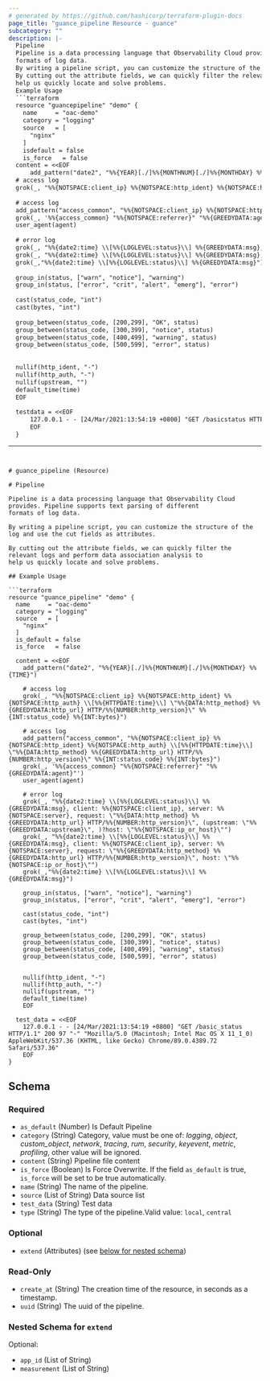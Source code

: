 ```yaml
---
# generated by https://github.com/hashicorp/terraform-plugin-docs
page_title: "guance_pipeline Resource - guance"
subcategory: ""
description: |-
  Pipeline
  Pipeline is a data processing language that Observability Cloud provides. Pipeline supports text parsing of different
  formats of log data.
  By writing a pipeline script, you can customize the structure of the log and use the cut fields as attributes.
  By cutting out the attribute fields, we can quickly filter the relevant logs and perform data association analysis to
  help us quickly locate and solve problems.
  Example Usage
  ```terraform
  resource "guancepipeline" "demo" {
    name     = "oac-demo"
    category = "logging"
    source   = [
      "nginx"
    ]
    isdefault = false
    is_force   = false
  content = <<EOF
      add_pattern("date2", "%%{YEAR}[./]%%{MONTHNUM}[./]%%{MONTHDAY} %%{TIME}")
  # access log
  grok(_, "%%{NOTSPACE:client_ip} %%{NOTSPACE:http_ident} %%{NOTSPACE:http_auth} \\[%%{HTTPDATE:time}\\] \"%%{DATA:http_method} %%{GREEDYDATA:http_url} HTTP/%%{NUMBER:http_version}\" %%{INT:status_code} %%{INT:bytes}")
  
  # access log
  add_pattern("access_common", "%%{NOTSPACE:client_ip} %%{NOTSPACE:http_ident} %%{NOTSPACE:http_auth} \\[%%{HTTPDATE:time}\\] \"%%{DATA:http_method} %%{GREEDYDATA:http_url} HTTP/%%{NUMBER:http_version}\" %%{INT:status_code} %%{INT:bytes}")
  grok(_, '%%{access_common} "%%{NOTSPACE:referrer}" "%%{GREEDYDATA:agent}"')
  user_agent(agent)
  
  # error log
  grok(_, "%%{date2:time} \\[%%{LOGLEVEL:status}\\] %%{GREEDYDATA:msg}, client: %%{NOTSPACE:client_ip}, server: %%{NOTSPACE:server}, request: \"%%{DATA:http_method} %%{GREEDYDATA:http_url} HTTP/%%{NUMBER:http_version}\", (upstream: \"%%{GREEDYDATA:upstream}\", )?host: \"%%{NOTSPACE:ip_or_host}\"")
  grok(_, "%%{date2:time} \\[%%{LOGLEVEL:status}\\] %%{GREEDYDATA:msg}, client: %%{NOTSPACE:client_ip}, server: %%{NOTSPACE:server}, request: \"%%{GREEDYDATA:http_method} %%{GREEDYDATA:http_url} HTTP/%%{NUMBER:http_version}\", host: \"%%{NOTSPACE:ip_or_host}\"")
  grok(_,"%%{date2:time} \\[%%{LOGLEVEL:status}\\] %%{GREEDYDATA:msg}")
  
  group_in(status, ["warn", "notice"], "warning")
  group_in(status, ["error", "crit", "alert", "emerg"], "error")
  
  cast(status_code, "int")
  cast(bytes, "int")
  
  group_between(status_code, [200,299], "OK", status)
  group_between(status_code, [300,399], "notice", status)
  group_between(status_code, [400,499], "warning", status)
  group_between(status_code, [500,599], "error", status)
  
  
  nullif(http_ident, "-")
  nullif(http_auth, "-")
  nullif(upstream, "")
  default_time(time)
  EOF
  
  testdata = <<EOF
      127.0.0.1 - - [24/Mar/2021:13:54:19 +0800] "GET /basicstatus HTTP/1.1" 200 97 "-" "Mozilla/5.0 (Macintosh; Intel Mac OS X 1110) AppleWebKit/537.36 (KHTML, like Gecko) Chrome/89.0.4389.72 Safari/537.36"
      EOF
  }
  ```
---
```


# guance_pipeline (Resource)

# Pipeline

Pipeline is a data processing language that Observability Cloud provides. Pipeline supports text parsing of different
formats of log data.

By writing a pipeline script, you can customize the structure of the log and use the cut fields as attributes.

By cutting out the attribute fields, we can quickly filter the relevant logs and perform data association analysis to
help us quickly locate and solve problems.

## Example Usage

```terraform
resource "guance_pipeline" "demo" {
  name     = "oac-demo"
  category = "logging"
  source   = [
    "nginx"
  ]
  is_default = false
  is_force   = false

  content = <<EOF
    add_pattern("date2", "%%{YEAR}[./]%%{MONTHNUM}[./]%%{MONTHDAY} %%{TIME}")
    
    # access log
    grok(_, "%%{NOTSPACE:client_ip} %%{NOTSPACE:http_ident} %%{NOTSPACE:http_auth} \\[%%{HTTPDATE:time}\\] \"%%{DATA:http_method} %%{GREEDYDATA:http_url} HTTP/%%{NUMBER:http_version}\" %%{INT:status_code} %%{INT:bytes}")
    
    # access log
    add_pattern("access_common", "%%{NOTSPACE:client_ip} %%{NOTSPACE:http_ident} %%{NOTSPACE:http_auth} \\[%%{HTTPDATE:time}\\] \"%%{DATA:http_method} %%{GREEDYDATA:http_url} HTTP/%%{NUMBER:http_version}\" %%{INT:status_code} %%{INT:bytes}")
    grok(_, '%%{access_common} "%%{NOTSPACE:referrer}" "%%{GREEDYDATA:agent}"')
    user_agent(agent)
    
    # error log
    grok(_, "%%{date2:time} \\[%%{LOGLEVEL:status}\\] %%{GREEDYDATA:msg}, client: %%{NOTSPACE:client_ip}, server: %%{NOTSPACE:server}, request: \"%%{DATA:http_method} %%{GREEDYDATA:http_url} HTTP/%%{NUMBER:http_version}\", (upstream: \"%%{GREEDYDATA:upstream}\", )?host: \"%%{NOTSPACE:ip_or_host}\"")
    grok(_, "%%{date2:time} \\[%%{LOGLEVEL:status}\\] %%{GREEDYDATA:msg}, client: %%{NOTSPACE:client_ip}, server: %%{NOTSPACE:server}, request: \"%%{GREEDYDATA:http_method} %%{GREEDYDATA:http_url} HTTP/%%{NUMBER:http_version}\", host: \"%%{NOTSPACE:ip_or_host}\"")
    grok(_,"%%{date2:time} \\[%%{LOGLEVEL:status}\\] %%{GREEDYDATA:msg}")
    
    group_in(status, ["warn", "notice"], "warning")
    group_in(status, ["error", "crit", "alert", "emerg"], "error")
    
    cast(status_code, "int")
    cast(bytes, "int")
    
    group_between(status_code, [200,299], "OK", status)
    group_between(status_code, [300,399], "notice", status)
    group_between(status_code, [400,499], "warning", status)
    group_between(status_code, [500,599], "error", status)
    
    
    nullif(http_ident, "-")
    nullif(http_auth, "-")
    nullif(upstream, "")
    default_time(time)
    EOF

  test_data = <<EOF
    127.0.0.1 - - [24/Mar/2021:13:54:19 +0800] "GET /basic_status HTTP/1.1" 200 97 "-" "Mozilla/5.0 (Macintosh; Intel Mac OS X 11_1_0) AppleWebKit/537.36 (KHTML, like Gecko) Chrome/89.0.4389.72 Safari/537.36"
    EOF
}
```



<!-- schema generated by tfplugindocs -->
## Schema

### Required

- `as_default` (Number) Is Default Pipeline
- `category` (String) Category, value must be one of: *logging*, *object*, *custom_object*, *network*, *tracing*, *rum*, *security*, *keyevent*, *metric*, *profiling*, other value will be ignored.
- `content` (String) Pipeline file content
- `is_force` (Boolean) Is Force Overwrite. If the field `as_default` is true, `is_force` will be set to be true automatically.
- `name` (String) The name of the pipeline.
- `source` (List of String) Data source list
- `test_data` (String) Test data
- `type` (String) The type of the pipeline.Valid value: `local`, `central`

### Optional

- `extend` (Attributes) (see [below for nested schema](#nestedatt--extend))

### Read-Only

- `create_at` (String) The creation time of the resource, in seconds as a timestamp.
- `uuid` (String) The uuid of the pipeline.

<a id="nestedatt--extend"></a>
### Nested Schema for `extend`

Optional:

- `app_id` (List of String)
- `measurement` (List of String)


